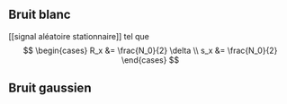 ## Bruit blanc

[[signal aléatoire stationnaire]] tel que 
$$
\begin{cases}
R_x &= \frac{N_0}{2} \delta \\
s_x &= \frac{N_0}{2}
\end{cases}
$$

## Bruit gaussien